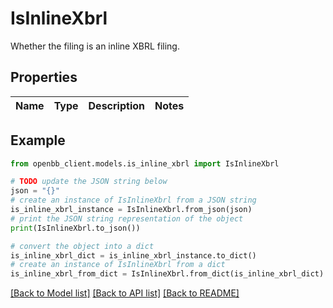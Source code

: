 # IsInlineXbrl

Whether the filing is an inline XBRL filing.

## Properties

Name | Type | Description | Notes
------------ | ------------- | ------------- | -------------

## Example

```python
from openbb_client.models.is_inline_xbrl import IsInlineXbrl

# TODO update the JSON string below
json = "{}"
# create an instance of IsInlineXbrl from a JSON string
is_inline_xbrl_instance = IsInlineXbrl.from_json(json)
# print the JSON string representation of the object
print(IsInlineXbrl.to_json())

# convert the object into a dict
is_inline_xbrl_dict = is_inline_xbrl_instance.to_dict()
# create an instance of IsInlineXbrl from a dict
is_inline_xbrl_from_dict = IsInlineXbrl.from_dict(is_inline_xbrl_dict)
```
[[Back to Model list]](../README.md#documentation-for-models) [[Back to API list]](../README.md#documentation-for-api-endpoints) [[Back to README]](../README.md)


